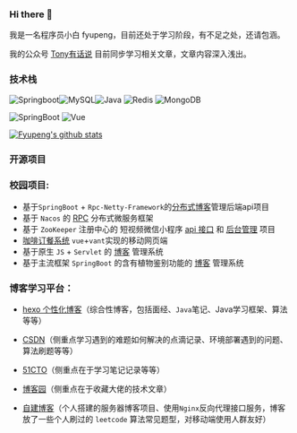 ### Hi there 👋

我是一名程序员小白 fyupeng，目前还处于学习阶段，有不足之处，还请包涵。

我的公众号 [Tony有话说](https://yupeng-tuchuang.oss-cn-shenzhen.aliyuncs.com/image-20220619165119970.png) 目前同步学习相关文章，文章内容深入浅出。

### 技术栈
![Springboot](https://yupeng-tuchuang.oss-cn-shenzhen.aliyuncs.com/Spring.png)![MySQL](https://yupeng-tuchuang.oss-cn-shenzhen.aliyuncs.com/MySQL.png)![Java](https://yupeng-tuchuang.oss-cn-shenzhen.aliyuncs.com/Java.png)
![Redis](https://yupeng-tuchuang.oss-cn-shenzhen.aliyuncs.com/Redis.png)
![MongoDB](https://yupeng-tuchuang.oss-cn-shenzhen.aliyuncs.com/MongoDB.png)

![SpringBoot](https://yupeng-tuchuang.oss-cn-shenzhen.aliyuncs.com/SpringBoot.png)
![Vue](https://yupeng-tuchuang.oss-cn-shenzhen.aliyuncs.com/Vue.png)

[![Fyupeng's github stats](https://github-readme-stats.vercel.app/api?username=fyupeng&show_icons=true&title_color=fff&icon_color=79ff97&text_color=9f9f9f&bg_color=151515)](https://github.com/anuraghazra/github-readme-stats)

### 开源项目
### 校园项目:
- 基于`SpringBoot` + `Rpc-Netty-Framework`的[分布式博客](https://github.com/fyupeng/distributed-blog-system-api)管理后端api项目
- 基于 `Nacos` 的 [RPC](https://github.com/Fyupeng/rpc-netty-framework) 分布式微服务框架
- 基于 `ZooKeeper` 注册中心的 短视频微信小程序 [api 接口](https://github.com/Fyupeng/tony-videos-dev) 和 [后台管理](https://github.com/fyupeng/tony-videos-admin) 项目
- [咖啡订餐系统](https://github.com/Fyupeng/coffee) `vue`+`vant`实现的移动网页端
- 基于原生 `JS` + `Servlet` 的 [博客](https://github.com/Fyupeng/MyBlog) 管理系统
- 基于主流框架 `SpringBoot` 的含有植物鉴别功能的 [博客](https://github.com/Fyupeng/crop-multi-api) 管理系统


### 博客学习平台：
- [hexo 个性化博客](http://lhx.cool/)（综合性博客，包括面经、`Java`笔记、Java学习框架、算法等等）

- [CSDN](https://blog.csdn.net/F15217283411)（侧重点学习遇到的难题如何解决的点滴记录、环境部署遇到的问题、算法刷题等等）

- [51CTO](https://blog.51cto.com/fyphome)（侧重点在于学习笔记记录等等）
- [博客园](https://www.cnblogs.com/fyphome/)（侧重点在于收藏大佬的技术文章）
- [自建博客](http://120.76.217.185:8080/classfication)（个人搭建的服务器博客项目、使用`Nginx`反向代理接口服务，博客放了一些个人刷过的 `leetcode` 算法常见题型，对移动端使用人群友好）
 
